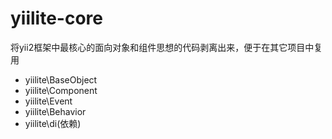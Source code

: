 # yiilite-core

将yii2框架中最核心的面向对象和组件思想的代码剥离出来，便于在其它项目中复用

 * yiilite\BaseObject
 * yiilite\Component
 * yiilite\Event
 * yiilite\Behavior
 * yiilite\di\(依赖)
